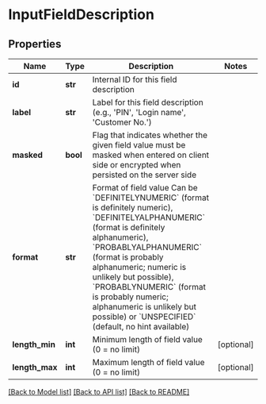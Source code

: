 # InputFieldDescription

## Properties
Name | Type | Description | Notes
------------ | ------------- | ------------- | -------------
**id** | **str** | Internal ID for this field description | 
**label** | **str** | Label for this field description (e.g., &#39;PIN&#39;, &#39;Login name&#39;, &#39;Customer No.&#39;) | 
**masked** | **bool** | Flag that indicates whether the given field value must be masked when entered on client side or encrypted when persisted  on the server side | 
**format** | **str** | Format of field value  Can be &#x60;DEFINITELYNUMERIC&#x60; (format is definitely numeric), &#x60;DEFINITELYALPHANUMERIC&#x60; (format is definitely alphanumeric),  &#x60;PROBABLYALPHANUMERIC&#x60; (format is probably alphanumeric; numeric is unlikely but possible), &#x60;PROBABLYNUMERIC&#x60; (format is probably  numeric; alphanumeric is unlikely but possible) or &#x60;UNSPECIFIED&#x60; (default, no hint available) | 
**length_min** | **int** | Minimum length of field value (0 &#x3D; no limit) | [optional] 
**length_max** | **int** | Maximum length of field value (0 &#x3D; no limit) | [optional] 

[[Back to Model list]](../README.md#documentation-for-models) [[Back to API list]](../README.md#documentation-for-api-endpoints) [[Back to README]](../README.md)


